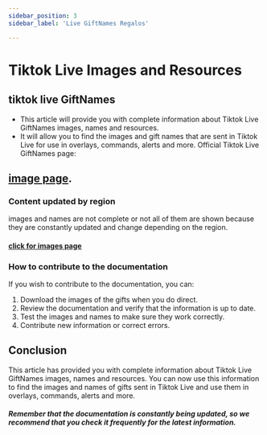 ```yaml
---
sidebar_position: 3
sidebar_label: 'Live GiftNames Regalos'

---
```

# Tiktok Live Images and Resources
## tiktok live GiftNames
- This article will provide you with complete information about Tiktok Live GiftNames images, names and resources.  
- It will allow you to find the images and gift names that are sent in Tiktok Live for use in overlays, commands, alerts and more.
Official Tiktok Live GiftNames page:
## [image page](/my-react-page).
### Content updated by region
images and names are not complete or not all of them are shown because they are constantly updated and change depending on the region.
#### [click for images page](/my-react-page)
### How to contribute to the documentation
If you wish to contribute to the documentation, you can:
1. Download the images of the gifts when you do direct.
2. Review the documentation and verify that the information is up to date.
3.  Test the images and names to make sure they work correctly.
4.    Contribute new information or correct errors.
## Conclusion
This article has provided you with complete information about Tiktok Live GiftNames images, names and resources. You can now use this information to find the images and names of gifts sent in Tiktok Live and use them in overlays, commands, alerts and more.
##### Remember that the documentation is constantly being updated, so we recommend that you check it frequently for the latest information.
 